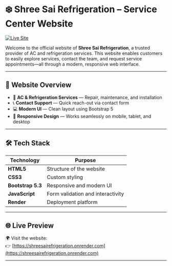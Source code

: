 # ❄️ Shree Sai Refrigeration – Service Center Website

[![Live Site](https://img.shields.io/badge/Live%20Preview-Click%20Here-blue?style=for-the-badge&logo=google-chrome)](https://shreesairefrigeration.onrender.com/)

Welcome to the official website of **Shree Sai Refrigeration**, a trusted provider of AC and refrigeration services. This website enables customers to easily explore services, contact the team, and request service appointments—all through a modern, responsive web interface.

---

## 📌 Website Overview

- 🧊 **AC & Refrigeration Services** — Repair, maintenance, and installation
- 📞 **Contact Support** — Quick reach-out via contact form
- 💻 **Modern UI** — Clean layout using Bootstrap 5
- 📱 **Responsive Design** — Works seamlessly on mobile, tablet, and desktop

---

## 🛠️ Tech Stack

| Technology | Purpose |
|------------|---------|
| **HTML5**  | Structure of the website |
| **CSS3**   | Custom styling |
| **Bootstrap 5.3** | Responsive and modern UI |
| **JavaScript** | Form validation and interactivity |
| **Render** | Deployment platform |

---

## 🌐 Live Preview

🌍 Visit the website:  
👉 [https://shreesairefrigeration.onrender.com](https://shreesairefrigeration.onrender.com)

---
